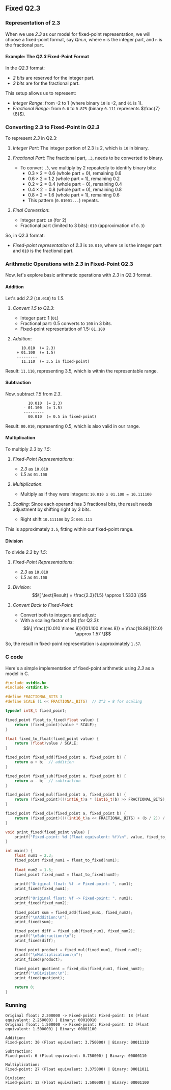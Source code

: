 ## Fixed Q2.3

### Representation of 2.3

When we use *2.3* as our model for fixed-point representation, we will choose a
fixed-point format, say *Qm.n*, where `m` is the integer part, and `n` is the
fractional part.


#### Example: The *Q2.3* Fixed-Point Format

In the *Q2.3* format:
- *2 bits* are reserved for the integer part.
- *3 bits* are for the fractional part.

This setup allows us to represent:
- *Integer Range*: from -2 to 1 (where binary `10` is -2, and `01` is 1).
- *Fractional Range*: from `0.0` to `0.875` (binary `0.111` represents
$`\frac{7}{8}`$).

### Converting 2.3 to Fixed-Point in *Q2.3*

To represent *2.3* in Q2.3:

1. *Integer Part*: The integer portion of 2.3 is 2, which is `10` in binary.
2. *Fractional Part*: The fractional part, `.3`, needs to be converted to binary.
   - To convert `.3`, we multiply by 2 repeatedly to identify binary bits:
     - $`0.3 \times 2 = 0.6 `$ (whole part = 0), remaining 0.6
     - $`0.6 \times 2 = 1.2 `$ (whole part = 1), remaining 0.2
     - $`0.2 \times 2 = 0.4 `$ (whole part = 0), remaining 0.4
     - $`0.4 \times 2 = 0.8 `$ (whole part = 0), remaining 0.8
     - $`0.8 \times 2 = 1.6 `$ (whole part = 1), remaining 0.6
     - This pattern (`0.01001...`) repeats.

3. *Final Conversion*:
   - Integer part: `10` (for 2)
   - Fractional part (limited to 3 bits): `010` (approximation of `0.3`)

So, in Q2.3 format:
- *Fixed-point representation* of *2.3* is `10.010`, where `10` is the integer
part and `010` is the fractional part.

### Arithmetic Operations with *2.3* in Fixed-Point Q2.3

Now, let's explore basic arithmetic operations with *2.3* in *Q2.3* format.

#### Addition

Let's add *2.3* (`10.010`) to *1.5*.

1. *Convert 1.5 to Q2.3*:
   - Integer part: 1 (`01`)
   - Fractional part: 0.5 converts to `100` in 3 bits.
   - Fixed-point representation of 1.5: `01.100`

2. *Addition*:

```
       10.010  (= 2.3)
     + 01.100  (= 1.5)
     ---------
       11.110  (= 3.5 in fixed-point)
```

Result: `11.110`, representing 3.5, which is within the representable range.

#### Subtraction

Now, subtract *1.5* from *2.3*.

```
          10.010  (= 2.3)
        - 01.100  (= 1.5)
        ---------
          00.010  (= 0.5 in fixed-point)
```

Result: `00.010`, representing 0.5, which is also valid in our range.

#### Multiplication

To multiply *2.3* by *1.5*:

1. *Fixed-Point Representations*:
   - *2.3* as `10.010`
   - *1.5* as `01.100`

2. *Multiplication*:
   - Multiply as if they were integers: `10.010 x 01.100 = 10.111100`

3. *Scaling*: Since each operand has 3 fractional bits, the result needs adjustment
by shifting right by 3 bits.
   - Right shift `10.111100` by 3: `001.111`

This is approximately `3.5`, fitting within our fixed-point range.

#### Division

To divide *2.3* by *1.5*:

1. *Fixed-Point Representations*:
   - *2.3* as `10.010`
   - *1.5* as `01.100`

2. *Division*:
   $$\[
   \text{Result} = \frac{2.3}{1.5} \approx 1.5333
   \]$$

3. *Convert Back to Fixed-Point*:
   - Convert both to integers and adjust:
   - With a scaling factor of \(8\) (for Q2.3):
   $$\[
   \frac{(10.010 \times 8)}{(01.100 \times 8)} = \frac{18.88}{12.0} \approx 1.57
   \]$$

So, the result in fixed-point representation is approximately `1.57`.

### C code

Here's a simple implementation of fixed-point arithmetic using *2.3* as a model in C.

```c
#include <stdio.h>
#include <stdint.h>

#define FRACTIONAL_BITS 3
#define SCALE (1 << FRACTIONAL_BITS)  // 2^3 = 8 for scaling

typedef int8_t fixed_point;

fixed_point float_to_fixed(float value) {
    return (fixed_point)(value * SCALE);
}

float fixed_to_float(fixed_point value) {
    return (float)value / SCALE;
}

fixed_point fixed_add(fixed_point a, fixed_point b) {
    return a + b;  // addition
}

fixed_point fixed_sub(fixed_point a, fixed_point b) {
    return a - b;  // subtraction
}

fixed_point fixed_mul(fixed_point a, fixed_point b) {
    return (fixed_point)(((int16_t)a * (int16_t)b) >> FRACTIONAL_BITS); // right shift to scale down
}

fixed_point fixed_div(fixed_point a, fixed_point b) {
    return (fixed_point)((((int16_t)a << FRACTIONAL_BITS) + (b / 2)) / b); // scale numerator for precision
}

void print_fixed(fixed_point value) {
    printf("Fixed-point: %d (Float equivalent: %f)\n", value, fixed_to_float(value));
}

int main() {
    float num1 = 2.3;
    fixed_point fixed_num1 = float_to_fixed(num1);
    
    float num2 = 1.5;
    fixed_point fixed_num2 = float_to_fixed(num2);
    
    printf("Original float: %f -> Fixed-point: ", num1);
    print_fixed(fixed_num1);
    
    printf("Original float: %f -> Fixed-point: ", num2);
    print_fixed(fixed_num2);
    
    fixed_point sum = fixed_add(fixed_num1, fixed_num2);
    printf("\nAddition:\n");
    print_fixed(sum);

    fixed_point diff = fixed_sub(fixed_num1, fixed_num2);
    printf("\nSubtraction:\n");
    print_fixed(diff);

    fixed_point product = fixed_mul(fixed_num1, fixed_num2);
    printf("\nMultiplication:\n");
    print_fixed(product);

    fixed_point quotient = fixed_div(fixed_num1, fixed_num2);
    printf("\nDivision:\n");
    print_fixed(quotient);

    return 0;
}
```

### Running

```shell
Original float: 2.300000 -> Fixed-point: Fixed-point: 18 (Float equivalent: 2.250000) | Binary: 00010010
Original float: 1.500000 -> Fixed-point: Fixed-point: 12 (Float equivalent: 1.500000) | Binary: 00001100

Addition:
Fixed-point: 30 (Float equivalent: 3.750000) | Binary: 00011110

Subtraction:
Fixed-point: 6 (Float equivalent: 0.750000) | Binary: 00000110

Multiplication:
Fixed-point: 27 (Float equivalent: 3.375000) | Binary: 00011011

Division:
Fixed-point: 12 (Float equivalent: 1.500000) | Binary: 00001100
```
